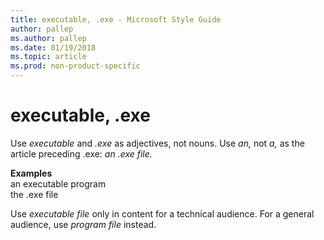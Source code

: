 ```yaml
---
title: executable, .exe - Microsoft Style Guide
author: pallep
ms.author: pallep
ms.date: 01/19/2018
ms.topic: article
ms.prod: non-product-specific
---
```


# executable, .exe

Use *executable* and *.exe* as adjectives, not nouns. Use *an,* not *a,* as the article preceding .exe: *an .exe file.*

**Examples**  
an executable program  
the .exe file  

Use *executable file* only in content for a technical audience. For a general audience, use *program file* instead. 
